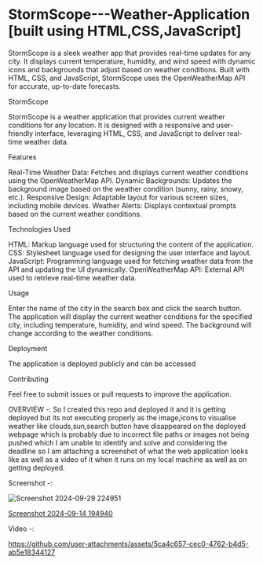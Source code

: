 # StormScope---Weather-Application [built using HTML,CSS,JavaScript]
StormScope is a sleek weather app that provides real-time updates for any city. It displays current temperature, humidity, and wind speed with dynamic icons and backgrounds that adjust based on weather conditions. Built with HTML, CSS, and JavaScript, StormScope uses the OpenWeatherMap API for accurate, up-to-date forecasts.

StormScope

StormScope is a weather application that provides current weather conditions for any location. It is designed with a responsive and user-friendly interface, leveraging HTML, CSS, and JavaScript to deliver real-time weather data.

Features

Real-Time Weather Data: Fetches and displays current weather conditions using the OpenWeatherMap API.
Dynamic Backgrounds: Updates the background image based on the weather condition (sunny, rainy, snowy, etc.).
Responsive Design: Adaptable layout for various screen sizes, including mobile devices.
Weather Alerts: Displays contextual prompts based on the current weather conditions.

Technologies Used

HTML: Markup language used for structuring the content of the application.
CSS: Stylesheet language used for designing the user interface and layout.
JavaScript: Programming language used for fetching weather data from the API and updating the UI dynamically.
OpenWeatherMap API: External API used to retrieve real-time weather data.

Usage

Enter the name of the city in the search box and click the search button.
The application will display the current weather conditions for the specified city, including temperature, humidity, and wind speed.
The background will change according to the weather conditions.

Deployment

The application is deployed publicly and can be accessed 

Contributing

Feel free to submit issues or pull requests to improve the application.

OVERVIEW -: So I created this repo and deployed it and it is getting deployed but its not executing properly as the image,icons to visualise weather like clouds,sun,search button have disappeared on the deployed webpage which is probably due to incorrect file paths or images not being pushed which I am unable to identify and solve and considering the deadline so I am attaching a screenshot of what the web application looks like as well as a video of it when it runs on my local machine as well as on getting deployed.

Screenshot -:

![Screenshot 2024-09-29 224951](https://github.com/user-attachments/assets/52586aa3-e0ff-4efc-9b38-bcdb1b1c5e4a)

[Screenshot 2024-09-14 194940](https://github.com/user-attachments/assets/7272c28c-7d14-4572-83f7-cfc6804843fe)


Video -:

https://github.com/user-attachments/assets/5ca4c657-cec0-4762-b4d5-ab5e18344127




